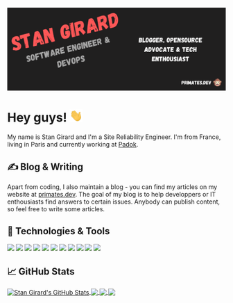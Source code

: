 [![Header](https://raw.githubusercontent.com/StanGirard/StanGirard/master/stangirard-logo.png "Header")](https://primates.dev/)

# Hey guys! <img src="https://raw.githubusercontent.com/StanGirard/StanGirard/master/wave.gif" width="30px">

My name is Stan Girard and I'm a Site Reliability Engineer. I'm from France, living in Paris and currently working at [Padok](https://www.padok.fr/).

## &#x270d; Blog & Writing

Apart from coding, I also maintain a blog - you can find my articles on my website at [primates.dev](https://primates.dev/). The goal of my blog is to help developpers or IT enthousiasts find answers to certain issues. Anybody can publish content, so feel free to write some articles.

## 🔧 Technologies & Tools
![](https://img.shields.io/badge/OS-MacOS-informational?style=flat&logo=Apple&logoColor=white&color=blue)
![](https://img.shields.io/badge/Editor-Visual_Studio_Code-informational?style=flat&logo=visual-studio-code&logoColor=white&color=blue)
![](https://img.shields.io/badge/Code-Python-informational?style=flat&logo=python&logoColor=white&color=blue)
![](https://img.shields.io/badge/Code-JavaScript-informational?style=flat&logo=javascript&logoColor=white&color=blue)
![](https://img.shields.io/badge/Code-React-informational?style=flat&logo=React&logoColor=white&color=blue)
![](https://img.shields.io/badge/Shell-Bash-informational?style=flat&logo=gnu-bash&logoColor=white&color=blue)
![](https://img.shields.io/badge/Tools-Docker-informational?style=flat&logo=docker&logoColor=white&color=blue)
![](https://img.shields.io/badge/Tools-Kubernetes-informational?style=flat&logo=kubernetes&logoColor=white&color=blue)
![](https://img.shields.io/badge/Cloud-Digital_Ocean-informational?style=flat&logo=digitalocean&logoColor=white&color=blue)
![](https://img.shields.io/badge/Cloud-AWS-informational?style=flat&logo=amazon-AWS&logoColor=white&color=blue)
![](https://img.shields.io/badge/Interest-Blockchain-informational?style=flat&logo=bitcoin&logoColor=white&color=blue)

## &#x1f4c8; GitHub Stats

<a href="https://github.com/StanGirard/StanGirard">
  <img align="center" src="https://github-readme-stats.vercel.app/api?username=StanGirard&show_icons=true&line_height=27&count_private=true&title_color=ffffff&text_color=c9cacc&icon_color=2bbc8a&bg_color=1d1f21" alt="Stan Girard's GitHub Stats" />
</a>
<a href="https://github.com/StanGirard/StanGirard">
  <img align="center" src="https://github-readme-stats.vercel.app/api/top-langs/?username=StanGirard&hide=java,css,typescript,html&title_color=ffffff&text_color=c9cacc&icon_color=2bbc8a&bg_color=1d1f21" />
</a>


<a href="https://github.com/StanGirard/seo-audits-toolkit">
  <img align="center" src="https://github-readme-stats.vercel.app/api/pin/?username=StanGirard&repo=seo-audits-toolkit&title_color=ffffff&text_color=c9cacc&icon_color=2bbc8a&bg_color=1d1f21" />
</a>
<a href="https://github.com/TrollsHunter/TrollHunter">
  <img align="center" src="https://github-readme-stats.vercel.app/api/pin/?username=trollshunter&repo=trollhunter&title_color=ffffff&text_color=c9cacc&icon_color=2bbc8a&bg_color=1d1f21" />
</a>

